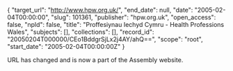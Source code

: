 {
  "target_url": "http://www.hpw.org.uk/", 
  "end_date": null, 
  "date": "2005-02-04T00:00:00", 
  "slug": 101361, 
  "publisher": "hpw.org.uk", 
  "open_access": false, 
  "npld": false, 
  "title": "Proffesiynau Iechyd Cymru - Health Professions Wales", 
  "subjects": [], 
  "collections": [], 
  "record_id": "20050204T000000/CEo1BddgrSjLx2j4AY/ahQ==", 
  "scope": "root", 
  "start_date": "2005-02-04T00:00:00Z"
}

URL has changed and is now a part of the Assembly website.